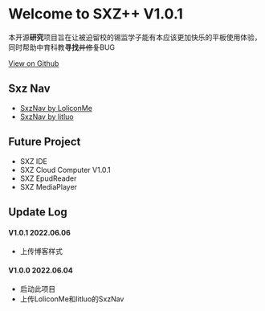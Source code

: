 # Welcome to SXZ++ V1.0.1

本开源**研究**项目旨在让被迫留校的锡监学子能有本应该更加快乐的平板使用体验，同时帮助中育科教**寻找**~~并修复~~BUG

[View on Github](https://github.com/SXZ-OI/sxz-oi.github.io.git)

## Sxz Nav

- [SxzNav by LoliconMe](https://sxz-oi.github.io/Nav/)
- [SxzNav by litluo](https://sxz-oi.github.io/litluo/)

## Future Project

- SXZ IDE
- SXZ Cloud Computer V1.0.1
- SXZ EpudReader
- SXZ MediaPlayer

## Update Log

#### V1.0.1 2022.06.06

- 上传博客样式

#### V1.0.0 2022.06.04

- 启动此项目
- 上传LoliconMe和litluo的SxzNav